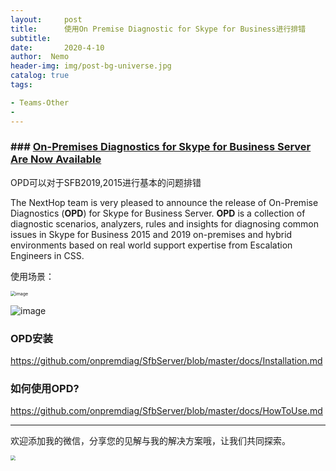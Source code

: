 ```yaml
---
layout:     post
title:      使用On Premise Diagnostic for Skype for Business进行排错
subtitle:  
date:       2020-4-10
author:  Nemo
header-img: img/post-bg-universe.jpg
catalog: true
tags:

- Teams-Other
- 
---
```


### ### [On-Premises Diagnostics for Skype for Business Server Are Now Available](https://techcommunity.microsoft.com/t5/skype-for-business-blog/on-premises-diagnostics-for-skype-for-business-server-are-now/ba-p/1292931) 

OPD可以对于SFB2019,2015进行基本的问题排错

The NextHop team is very pleased to announce the release of On-Premise Diagnostics (**OPD**) for Skype for Business Server. **OPD** is a collection of diagnostic scenarios, analyzers, rules and insights  for diagnosing common issues in Skype for Business 2015 and 2019  on-premises and hybrid environments based on real world support  expertise from Escalation Engineers in CSS. 

使用场景：

<img src="https://cdn.jsdelivr.net/gh/tangx007/tangx007.github.io/img/9c8e1f6900749ef511f63544c38601db.png" alt="image" style="zoom:50%;" />

![image](https://cdn.jsdelivr.net/gh/tangx007/tangx007.github.io/img/45f83930bfe30f3be52136e4d2c962df.png)

### OPD安装

https://github.com/onpremdiag/SfbServer/blob/master/docs/Installation.md

### 如何使用OPD?

https://github.com/onpremdiag/SfbServer/blob/master/docs/HowToUse.md

------

欢迎添加我的微信，分享您的见解与我的解决方案哦，让我们共同探索。

<img src="https://cdn.jsdelivr.net/gh/tangx007/tangx007.github.io/img/nemo-qrcode.jpg" style="zoom:50%;" />